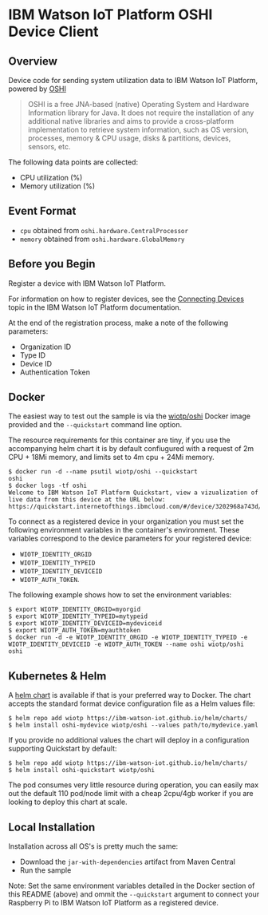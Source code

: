 # IBM Watson IoT Platform OSHI Device Client

## Overview
Device code for sending system utilization data to IBM Watson IoT Platform, powered by [OSHI](https://github.com/oshi/oshi)

> OSHI is a free JNA-based (native) Operating System and Hardware Information library for Java. It does not require the installation of any additional native libraries and aims to provide a cross-platform implementation to retrieve system information, such as OS version, processes, memory & CPU usage, disks & partitions, devices, sensors, etc.

The following data points are collected:
 * CPU utilization (%)
 * Memory utilization (%)


## Event Format

- `cpu` obtained from `oshi.hardware.CentralProcessor`
- `memory` obtained from `oshi.hardware.GlobalMemory`


## Before you Begin

Register a device with IBM Watson IoT Platform.  

For information on how to register devices, see the [Connecting Devices](https://www.ibm.com/support/knowledgecenter/SSQP8H/iot/platform/iotplatform_task.html) topic in the IBM Watson IoT Platform documentation.  

At the end of the registration process, make a note of the following parameters: 
   - Organization ID
   - Type ID
   - Device ID
   - Authentication Token  

## Docker

The easiest way to test out the sample is via the [wiotp/oshi](https://cloud.docker.com/u/wiotp/repository/docker/wiotp/oshi) Docker image provided and the `--quickstart` command line option.

The resource requirements for this container are tiny, if you use the accompanying helm chart it is by default confiugured with a request of 2m CPU + 18Mi memory, and  limits set to 4m cpu + 24Mi memory.

```
$ docker run -d --name psutil wiotp/oshi --quickstart
oshi
$ docker logs -tf oshi
Welcome to IBM Watson IoT Platform Quickstart, view a vizualization of live data from this device at the URL below:
https://quickstart.internetofthings.ibmcloud.com/#/device/3202968a743d/sensor/
```

To connect as a registered device in your organization you must set the following environment variables in the container's environment. These variables correspond to the device parameters for your registered device: 
- `WIOTP_IDENTITY_ORGID`
- `WIOTP_IDENTITY_TYPEID`
- `WIOTP_IDENTITY_DEVICEID`
- `WIOTP_AUTH_TOKEN`.

The following example shows how to set the environment variables:

```
$ export WIOTP_IDENTITY_ORGID=myorgid
$ export WIOTP_IDENTITY_TYPEID=mytypeid
$ export WIOTP_IDENTITY_DEVICEID=mydeviceid
$ export WIOTP_AUTH_TOKEN=myauthtoken
$ docker run -d -e WIOTP_IDENTITY_ORGID -e WIOTP_IDENTITY_TYPEID -e WIOTP_IDENTITY_DEVICEID -e WIOTP_AUTH_TOKEN --name oshi wiotp/oshi
oshi
```

## Kubernetes & Helm

A [helm chart](https://github.com/ibm-watson-iot/iot-python/tree/master/samples/psutil/helm/psutil) is available if that is your preferred way to Docker.  The chart accepts the standard format device configuration file as a Helm values file:

```
$ helm repo add wiotp https://ibm-watson-iot.github.io/helm/charts/
$ helm install oshi-mydevice wiotp/oshi --values path/to/mydevice.yaml
```

If you provide no additional values the chart will deploy in a configuration supporting Quickstart by default:

```
$ helm repo add wiotp https://ibm-watson-iot.github.io/helm/charts/
$ helm install oshi-quickstart wiotp/oshi
```

The pod consumes very little resource during operation, you can easily max out the default 110 pod/node limit with a cheap 2cpu/4gb worker if you are looking to deploy this chart at scale.


## Local Installation
Installation across all OS's is pretty much the same:

- Download the `jar-with-dependencies` artifact from Maven Central
- Run the sample


Note: Set the same environment variables detailed in the Docker section of this README (above) and ommit the `--quickstart` argument to connect your Raspberry Pi to IBM Watson IoT Platform as a registered device.

